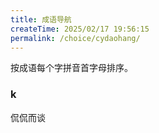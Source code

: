 ```yaml
---
title: 成语导航
createTime: 2025/02/17 19:56:15
permalink: /choice/cydaohang/
---
```


按成语每个字拼音首字母排序。

### k

侃侃而谈





